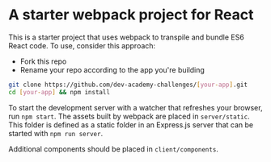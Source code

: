 # A starter webpack project for React

This is a starter project that uses webpack to transpile and bundle ES6 React code. To use, consider this approach:

* Fork this repo
* Rename your repo according to the app you're building

```sh
git clone https://github.com/dev-academy-challenges/[your-app].git
cd [your-app] && npm install
```

To start the development server with a watcher that refreshes your browser, run `npm start`. The assets built by webpack are placed in `server/static`. This folder is defined as a static folder in an Express.js server that can be started with `npm run server`.

Additional components should be placed in `client/components`.
